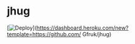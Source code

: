 # jhug


[![Deploy](https://www.herokucdn.com/deploy/button.png)](https://dashboard.heroku.com/new?template=https://github.com/ Gfruk/jhug)

